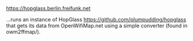 https://hopglass.berlin.freifunk.net

...runs an instance of HopGlass
https://github.com/plumpudding/hopglass
that gets its data from OpenWifiMap.net using a simple converter
(found in owm2ffmap/).
